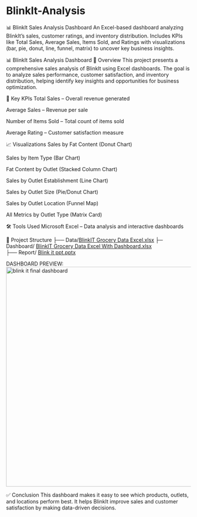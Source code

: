 # BlinkIt-Analysis
📊 BlinkIt Sales Analysis Dashboard An Excel-based dashboard analyzing BlinkIt’s sales, customer ratings, and inventory distribution. Includes KPIs like Total Sales, Average Sales, Items Sold, and Ratings with visualizations (bar, pie, donut, line, funnel, matrix) to uncover key business insights.

📊 BlinkIt Sales Analysis Dashboard
🔎 Overview
This project presents a comprehensive sales analysis of BlinkIt using Excel dashboards.
The goal is to analyze sales performance, customer satisfaction, and inventory distribution, helping identify key insights and opportunities for business optimization.

📌 Key KPIs
Total Sales – Overall revenue generated

Average Sales – Revenue per sale

Number of Items Sold – Total count of items sold

Average Rating – Customer satisfaction measure

📈 Visualizations
Sales by Fat Content (Donut Chart)

Sales by Item Type (Bar Chart)

Fat Content by Outlet (Stacked Column Chart)

Sales by Outlet Establishment (Line Chart)

Sales by Outlet Size (Pie/Donut Chart)

Sales by Outlet Location (Funnel Map)

All Metrics by Outlet Type (Matrix Card)

🛠 Tools Used
Microsoft Excel – Data analysis and interactive dashboards

📂 Project Structure
├── Data/[BlinkIT Grocery Data Excel.xlsx](https://github.com/user-attachments/files/21838737/BlinkIT.Grocery.Data.Excel.xlsx)
├─ Dashboard/ [BlinkIT Grocery Data Excel With Dashboard.xlsx](https://github.com/user-attachments/files/21837590/BlinkIT.Grocery.Data.Excel.With.Dashboard.xlsx)           
 ├── Report/  [Blink it ppt.pptx](https://github.com/user-attachments/files/21837569/Blink.it.ppt.pptx) 

DASHBOARD PREVIEW:
<img width="1184" height="600" alt="blink it final dashboard" src="https://github.com/user-attachments/assets/3f54cc15-2953-4df8-b0e5-e986a47f5567" />

 ✅ Conclusion
This dashboard makes it easy to see which products, outlets, and locations perform best.
It helps BlinkIt improve sales and customer satisfaction by making data-driven decisions.


